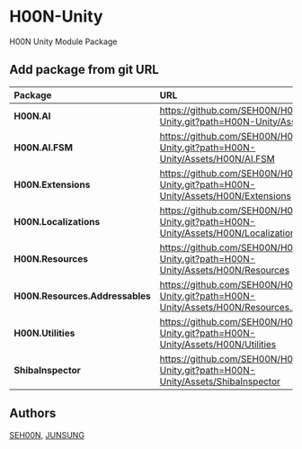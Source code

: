# H00N-Unity
H00N Unity Module Package

## Add package from git URL

|Package|URL|
|:-|:-|
|**H00N.AI**|https://github.com/SEH00N/H00N-Unity.git?path=H00N-Unity/Assets/H00N/AI|
|**H00N.AI.FSM**|https://github.com/SEH00N/H00N-Unity.git?path=H00N-Unity/Assets/H00N/AI.FSM|
|**H00N.Extensions**|https://github.com/SEH00N/H00N-Unity.git?path=H00N-Unity/Assets/H00N/Extensions|
|**H00N.Localizations**|https://github.com/SEH00N/H00N-Unity.git?path=H00N-Unity/Assets/H00N/Localizations|
|**H00N.Resources**|https://github.com/SEH00N/H00N-Unity.git?path=H00N-Unity/Assets/H00N/Resources|
|**H00N.Resources.Addressables**|https://github.com/SEH00N/H00N-Unity.git?path=H00N-Unity/Assets/H00N/Resources.Addressables|
|**H00N.Utilities**|https://github.com/SEH00N/H00N-Unity.git?path=H00N-Unity/Assets/H00N/Utilities|
|**ShibaInspector**|https://github.com/SEH00N/H00N-Unity.git?path=H00N-Unity/Assets/ShibaInspector|

## Authors

[SEH00N](https://github.com/SEH00N), [JUNSUNG](https://github.com/JUNSUNG06)
